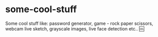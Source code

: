 # some-cool-stuff
Some cool stuff like: password generator, game - rock paper scissors, webcam live sketch, grayscale images, live face detection etc.. :cool:
